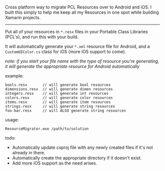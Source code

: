 Cross platform way to migrate PCL Resources over to Android and iOS. I built this simply to help me keep all my Resources in one spot while building Xamarin projects.

-----

Put all of your resources in `*.resx` files in your Portable Class Libraries (PCL's), and run this with your build.  

It will automatically 
generate your `*.xml` resource file for Android, and a `CustomUIColor.cs` class for iOS (more iOS 
support to come).

*note: if you start your file name with the type of resource you're generating, it will generate the appropriate resource for Android automatically*

example:
 
    bools.resx       // will generate bool resources
    dimensions.resx  // will generate dimen resources
    integers.resx    // will generate int resources
    colors.resx      // will generate color resources
    items.resx       // will generate item resources
    strings.resx     // will generate string resources
    foo-bar.resx     // will ALSO generate string resources

usage:

    ResourceMigrator.exe /path/to/solution

todo:

 - Automatically update csproj file with any newly created files if it's not already in there.
 - Automatically create the appropriate directory if it doesn't exist.
 - Add more iOS support as the need arises.
